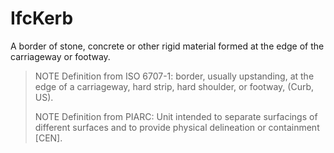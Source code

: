 # IfcKerb

A border of stone, concrete or other rigid material formed at the edge of the carriageway or footway.
<!-- end of short definition -->


> NOTE Definition from ISO 6707-1: border, usually upstanding, at the edge of a carriageway, hard strip, hard shoulder, or footway, (Curb, US).
>
> NOTE Definition from PIARC: Unit intended to separate surfacings of different surfaces and to provide physical delineation or containment [CEN].
